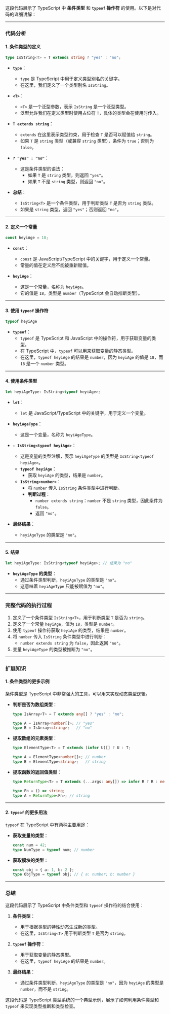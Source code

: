 这段代码展示了 TypeScript 中 **条件类型** 和 **`typeof` 操作符** 的使用。以下是对代码的详细讲解：

---

### **代码分析**

#### **1. 条件类型的定义**
```typescript
type IsString<T> = T extends string ? "yes" : "no";
```

- **`type`**：
  - `type` 是 TypeScript 中用于定义类型别名的关键字。
  - 在这里，我们定义了一个类型别名 `IsString`。

- **`<T>`**：
  - `<T>` 是一个泛型参数，表示 `IsString` 是一个泛型类型。
  - 泛型允许我们在定义类型时使用占位符 `T`，具体的类型会在使用时传入。

- **`T extends string`**：
  - `extends` 在这里表示类型约束，用于检查 `T` 是否可以赋值给 `string`。
  - 如果 `T` 是 `string` 类型（或兼容 `string` 类型），条件为 `true`；否则为 `false`。

- **`? "yes" : "no"`**：
  - 这是条件类型的语法：
    - 如果 `T` 是 `string` 类型，则返回 `"yes"`。
    - 如果 `T` 不是 `string` 类型，则返回 `"no"`。

- **总结**：
  - `IsString<T>` 是一个条件类型，用于判断类型 `T` 是否为 `string` 类型。
  - 如果是 `string` 类型，返回 `"yes"`；否则返回 `"no"`。

---

#### **2. 定义一个常量**
```typescript
const heyiAge = 18;
```

- **`const`**：
  - `const` 是 JavaScript/TypeScript 中的关键字，用于定义一个常量。
  - 常量的值在定义后不能被重新赋值。

- **`heyiAge`**：
  - 这是一个常量，名称为 `heyiAge`。
  - 它的值是 `18`，类型是 `number`（TypeScript 会自动推断类型）。

---

#### **3. 使用 `typeof` 操作符**
```typescript
typeof heyiAge
```

- **`typeof`**：
  - `typeof` 是 TypeScript 和 JavaScript 中的操作符，用于获取变量的类型。
  - 在 TypeScript 中，`typeof` 可以用来获取变量的静态类型。
  - 在这里，`typeof heyiAge` 的结果是 `number`，因为 `heyiAge` 的值是 `18`，而 `18` 是一个 `number` 类型。

---

#### **4. 使用条件类型**
```typescript
let heyiAgeType: IsString<typeof heyiAge>;
```

- **`let`**：
  - `let` 是 JavaScript/TypeScript 中的关键字，用于定义一个变量。

- **`heyiAgeType`**：
  - 这是一个变量，名称为 `heyiAgeType`。

- **`: IsString<typeof heyiAge>`**：
  - 这是变量的类型注解，表示 `heyiAgeType` 的类型是 `IsString<typeof heyiAge>`。
  - **`typeof heyiAge`**：
    - 获取 `heyiAge` 的类型，结果是 `number`。
  - **`IsString<number>`**：
    - 将 `number` 传入 `IsString` 条件类型中进行判断。
    - **判断过程**：
      - `number extends string`：`number` 不是 `string` 类型，因此条件为 `false`。
      - 返回 `"no"`。

- **最终结果**：
  - `heyiAgeType` 的类型是 `"no"`。

---

#### **5. 结果**
```typescript
let heyiAgeType: IsString<typeof heyiAge>; // 结果为 "no"
```

- **`heyiAgeType` 的类型**：
  - 通过条件类型判断，`heyiAgeType` 的类型是 `"no"`。
  - 这意味着 `heyiAgeType` 只能被赋值为 `"no"`。

---

### **完整代码的执行过程**

1. 定义了一个条件类型 `IsString<T>`，用于判断类型 `T` 是否为 `string`。
2. 定义了一个常量 `heyiAge`，值为 `18`，类型是 `number`。
3. 使用 `typeof` 操作符获取 `heyiAge` 的类型，结果是 `number`。
4. 将 `number` 传入 `IsString` 条件类型中进行判断：
   - `number extends string` 为 `false`，因此返回 `"no"`。
5. 变量 `heyiAgeType` 的类型被推断为 `"no"`。

---

### **扩展知识**

#### **1. 条件类型的更多示例**
条件类型是 TypeScript 中非常强大的工具，可以用来实现动态类型逻辑。

- **判断是否为数组类型**：
  ```typescript
  type IsArray<T> = T extends any[] ? "yes" : "no";

  type A = IsArray<number[]>; // "yes"
  type B = IsArray<string>;   // "no"
  ```

- **提取数组的元素类型**：
  ```typescript
  type ElementType<T> = T extends (infer U)[] ? U : T;

  type A = ElementType<number[]>; // number
  type B = ElementType<string>;   // string
  ```

- **提取函数的返回值类型**：
  ```typescript
  type ReturnType<T> = T extends (...args: any[]) => infer R ? R : never;

  type Fn = () => string;
  type A = ReturnType<Fn>; // string
  ```

---

#### **2. `typeof` 的更多用法**
`typeof` 在 TypeScript 中有两种主要用途：

- **获取变量的类型**：
  ```typescript
  const num = 42;
  type NumType = typeof num; // number
  ```

- **获取模块的类型**：
  ```typescript
  const obj = { a: 1, b: 2 };
  type ObjType = typeof obj; // { a: number; b: number }
  ```

---

### **总结**

这段代码展示了 TypeScript 中条件类型和 `typeof` 操作符的结合使用：

1. **条件类型**：
   - 用于根据类型的特性动态生成新的类型。
   - 在这里，`IsString<T>` 用于判断类型 `T` 是否为 `string`。

2. **`typeof` 操作符**：
   - 用于获取变量的静态类型。
   - 在这里，`typeof heyiAge` 的结果是 `number`。

3. **最终结果**：
   - 通过条件类型判断，`heyiAgeType` 的类型是 `"no"`，因为 `heyiAge` 的类型是 `number`，而不是 `string`。

这段代码是 TypeScript 类型系统的一个典型示例，展示了如何利用条件类型和 `typeof` 来实现类型推断和类型检查。
